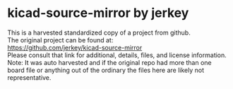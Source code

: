 
# kicad-source-mirror by jerkey  
This is a harvested standardized copy of a project from github.  
The original project can be found at:  
https://github.com/jerkey/kicad-source-mirror  
Please consult that link for additional, details, files, and license information.  
Note: It was auto harvested and if the original repo had more than one board file or anything out of the ordinary the files here are likely not representative.  
    